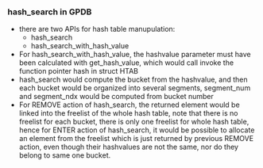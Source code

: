 ### hash_search in GPDB
* there are two APIs for hash table manupulation:
	* hash_search
	* hash_search_with_hash_value
* For hash_search_with_hash_value, the hashvalue parameter must have been calculated with get_hash_value, which would call invoke the function pointer hash in struct HTAB
* hash_search would compute the bucket from the hashvalue, and then each bucket would be organized into several segments, segment_num and segment_ndx would be computed from bucket number
* For REMOVE action of hash_search, the returned element would be linked into the freelist of the whole hash table, note that there is no freelist for each bucket, there is only one freelist for whole hash table, hence for ENTER action of hash_search, it would be possible to allocate an element from the freelist which is just returned by previous REMOVE action, even though their hashvalues are not the same, nor do they belong to same one bucket.